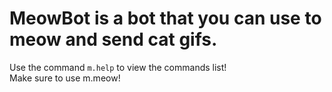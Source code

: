 # MeowBot is a bot that you can use to meow and send cat gifs.  
Use the command `m.help` to view the commands list!<br>
Make sure to use m.meow! 

